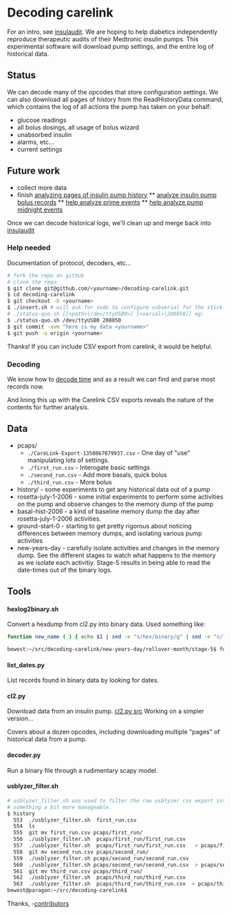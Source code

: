 
# Decoding carelink

For an intro, see
[insulaudit](https://github.com/bewest/insulaudit/tree/master/questions).
We are hoping to help diabetics independently reproduce therapeutic
audits of their Medtronic insulin pumps.  This experimental software
will download pump settings, and the entire log of historical data.

## Status

We can decode many of the opcodes that store configuration settings.
We can also download all pages of history from the ReadHistoryData
command, which contains the log of all actions the pump has taken on
your behalf:

* glucose readings
* all bolus dosings, all usage of bolus wizard
* unabsorbed insulin
* alarms, etc...
* current settings

## Future work

* collect more data
* finish [analyzing pages of insulin pump history](https://github.com/bewest/decoding-carelink/blob/rewriting/analysis/pages.markdown)
** [analyze insulin pump bolus records](https://github.com/bewest/decoding-carelink/blob/rewriting/analysis/bolus.markdown)
** [help analyze prime events](https://github.com/bewest/decoding-carelink/blob/rewriting/ground-start-0/decoding-prime-events.markdown)
** [help analyze pump midnight events](https://github.com/bewest/decoding-carelink/tree/rewriting/basal-hist-2006)

Once we can decode historical logs, we'll clean up and merge back into
[insulaudit](https://github.com/bewest/insulaudit/tree/master/hacking)

### Help needed

Documentation of protocol, decoders, etc...

```bash
# fork the repo on github
# clone the repo
$ git clone git@github.com/<yourname>/decoding-carelink.git
$ cd decoding-carelink
$ git checkout -b <yourname>
$ ./insert.sh # will ask for sudo to configure usbserial for the stick
# ./status-quo.sh [[<path>|/dev/ttyUSB0>] [<serial>|208850]] eg:
$ ./status-quo.sh /dev/ttyUSB0 208850
$ git commit -avm "here is my data <yourname>"
$ git push -u origin <yourname>
```
Thanks!
If you can include CSV export from carelink, it would be helpful.

### Decoding

We know how to
[decode time](https://github.com/bewest/decoding-carelink/blob/master/new-years-day/rollover-month/stage-5.markdown)
and as a result we can find and parse most records now.

And lining this up with the Carelink CSV exports reveals the nature of
the contents for further analysis.

## Data

* pcaps/
  * `./CareLink-Export-1350867079937.csv` - One day of "use" manipulating lots of
    settings.
  * `./first_run.csv`  - Interogate basic settings
  * `./second_run.csv` - Add more basals, quick bolus
  * `./third_run.csv`  - More bolus
* history/ - some experiments to get any historical data out of a pump 
* rosetta-july-1-2006 - some initial experiments to perform some
  activities on the pump and observe changes to the memory dump of the
  pump
* basal-hist-2006 - a kind of baseline memory dump the day after
  rosetta-july-1-2006 activities.
* ground-start-0 - starting to get pretty rigorous about noticing
  differences between memory dumps, and isolating various pump
  activities
* new-years-day - carefully isolate activities and changes in the
  memory dump.  See the different stages to watch what happens to the
  memory as we isolate each activitiy.  Stage-5 results in being able
  to read the date-times out of the binary logs.

## Tools

#### hexlog2binary.sh
Convert a hexdump from cl2.py into binary data.
Used something like:

```bash
function new_name ( ) { echo $1 | sed -e "s/hex/binary/g" | sed -e "s/log/data/g"; }

bewest:~/src/decoding-carelink/new-years-day/rollover-month/stage-5$ for x in hex-*; do ../../../hexlog2binary.sh  $x $(new_name $x); done
```

#### list_dates.py
List records found in binary data by looking for dates.

#### cl2.py
Download data from an insulin pump.
[cl2.py src](https://github.com/bewest/insulaudit/blob/master/cl2.py)
Working on a simpler version...

Covers about a dozen opcodes, including downloading multiple "pages"
of historical data from a pump.

#### decoder.py
Run a binary file through a rudimentary scapy model.

#### usblyzer_filter.sh

```bash
# usblyzer_filter.sh was used to filter the raw usblyzer csv export into
# something a bit more manageable.
$ history
  553  ./usblyzer_filter.sh  first_run.csv  
  554  ls
  555  git mv first_run.csv pcaps/first_run/
  556  ./usblyzer_filter.sh  pcaps/first_run/first_run.csv  
  557  ./usblyzer_filter.sh  pcaps/first_run/first_run.csv   > pcaps/first_run/pcap.csv
  558  git mv second_run.csv pcaps/second_run/
  559  ./usblyzer_filter.sh pcaps/second_run/second_run.csv 
  560  ./usblyzer_filter.sh pcaps/second_run/second_run.csv  > pcaps/second_run/pcap.csv
  561  git mv third_run.csv pcaps/third_run/
  562  ./usblyzer_filter.sh  pcaps/third_run/third_run.csv 
  563  ./usblyzer_filter.sh  pcaps/third_run/third_run.csv  > pcaps/third_run/pcap.csv
bewest@paragon:~/src/decoding-carelink$ 
```

Thanks,
-[contributors](https://github.com/bewest/decoding-carelink/network/members)

